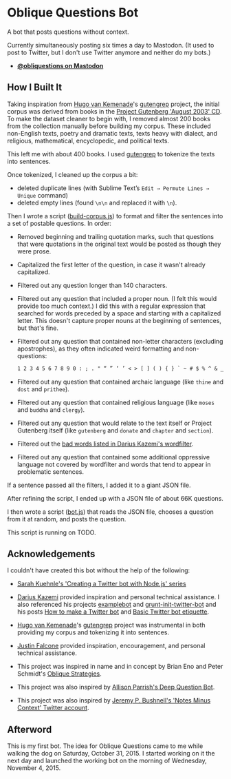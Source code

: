 # Oblique Questions Bot

A bot that posts questions without context.

Currently simultaneously posting six times a day to Mastodon. (It used to post
to Twitter, but I don't use Twitter anymore and neither do my bots.)

- **[@obliquestions on Mastodon](https://botsin.space/@obliquestions)**

## How I Built It

Taking inspiration from [Hugo van Kemenade](https://github.com/hugovk/)'s [gutengrep](https://github.com/hugovk) project, the initial corpus was derived from books in the [Project Gutenberg 'August 2003' CD](http://www.gutenberg.org/wiki/Gutenberg:The_CD_and_DVD_Project#What_the_Discs_Contain). To make the dataset cleaner to begin with, I removed almost 200 books from the collection manually before building my corpus. These included non-English texts, poetry and dramatic texts, texts heavy with dialect, and religious, mathematical, encyclopedic, and political texts.

This left me with about 400 books. I used [gutengrep](https://github.com/hugovk)
to tokenize the texts into sentences.

Once tokenized, I cleaned up the corpus a bit:

- deleted duplicate lines (with Sublime Text’s `Edit → Permute Lines → Unique`
  command)
- deleted empty lines (found `\n\n` and replaced it with `\n`).

Then I wrote a script ([build-corpus.js](build-corpus.js)) to format and filter
the sentences into a set of postable questions. In order:

- Removed beginning and trailing quotation marks, such that questions that were
  quotations in the original text would be posted as though they were prose.

- Capitalized the first letter of the question, in case it wasn't already
  capitalized.

- Filtered out any question longer than 140 characters.

- Filtered out any question that included a proper noun. (I felt this would
  provide too much context.) I did this with a regular expression that searched
  for words preceded by a space and starting with a capitalized letter. This
  doesn't capture proper nouns at the beginning of sentences, but that's fine.

- Filtered out any question that contained non-letter characters (excluding
  apostrophes), as they often indicated weird formatting and non-questions:

    ```txt
    1 2 3 4 5 6 7 8 9 0 : ; . " “ ” ‘ ’ < > [ ] ( ) { } ` ~ # $ % ^ & _ + - = \ / |
    ```

- Filtered out any question that contained archaic language (like `thine` and
  `dost` and `prithee`).

- Filtered out any question that contained religious language (like `moses` and
  `buddha` and `clergy`).

- Filtered out any question that would relate to the text itself or Project
  Gutenberg itself (like `gutenberg` and `donate` and `chapter` and `section`).

- Filtered out the [bad words listed in Darius Kazemi's wordfilter](https://github.com/dariusk/wordfilter/blob/master/lib/badwords.json).

- Filtered out any question that contained some additional oppressive language
  not covered by wordfilter and words that tend to appear in problematic
  sentences.

If a sentence passed all the filters, I added it to a giant JSON file.

After refining the script, I ended up with a JSON file of about 66K questions.

I then wrote a script ([bot.js](bot.js)) that reads the JSON file, chooses a question from it at random, and posts the question.

This script is running on TODO.

## Acknowledgements

I couldn't have created this bot without the help of the following:

- [Sarah Kuehnle's 'Creating a Twitter bot with Node.js' series](http://ursooperduper.github.io/2014/10/27/twitter-bot-with-node-js-part-1.html)

- [Darius Kazemi](https://twitter.com/tinysubversions) provided inspiration and personal technical assistance. I also referenced his projects [examplebot](https://github.com/dariusk/examplebot) and [grunt-init-twitter-bot](https://github.com/dariusk/grunt-init-twitter-bot) and his posts [How to make a Twitter bot](http://tinysubversions.com/2013/09/how-to-make-a-twitter-bot/) and [Basic Twitter bot etiquette](http://tinysubversions.com/2013/03/basic-twitter-bot-etiquette/).

- [Hugo van Kemenade](https://github.com/hugovk/)'s [gutengrep](https://github.com/hugovk) project was instrumental in both providing my corpus and tokenizing it into sentences.

- [Justin Falcone](https://twitter.com/modernserf) provided inspiration, encouragement, and personal technical assistance.

- This project was inspired in name and in concept by Brian Eno and Peter Schmidt's [Oblique Strategies](https://en.wikipedia.org/wiki/Oblique_Strategies).

- This project was also inspired by [Allison Parrish's Deep Question Bot](https://twitter.com/deepquestionbot).

- This project was also inspired by [Jeremy P. Bushnell's 'Notes Minus Context' Twitter account](https://twitter.com/jpbisreading).

## Afterword

This is my first bot. The idea for Oblique Questions came to me while walking
the dog on Saturday, October 31, 2015. I started working on it the next day and
launched the working bot on the morning of Wednesday, November 4, 2015.
